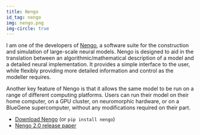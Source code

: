 ```yaml
---
title: Nengo
id_tag: nengo
img: nengo.png
img-circle: true
---
```


I am one of the developers of [Nengo](https://www.nengo.ai), a software suite for the 
construction and simulation of large-scale neural models.  Nengo is designed to aid in 
the translation between an algorithmic/mathematical description of a model and a 
detailed neural implementation.  It provides a simple interface to the user, while 
flexibly providing more detailed information and control as the modeller requires.

Another key feature of Nengo is that it allows the same model to be run on a range of 
different computing platforms.  Users can run their model on their home computer, on a 
GPU cluster, on neuromorphic hardware, or on a BlueGene supercomputer, 
without any modifications required on their part.

* [Download Nengo](https://github.com/nengo/nengo) (or `pip install nengo`)
* [Nengo 2.0 release paper](http://journal.frontiersin.org/Journal/10.3389/fninf.2013.00048/full)
